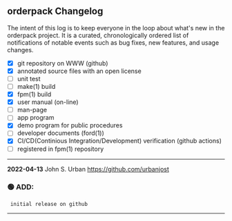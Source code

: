 ## orderpack Changelog

The intent of this log is to keep everyone in the loop about what's new
in the orderpack project. It is a curated, chronologically ordered list
of notifications of notable events such as bug fixes, new features,
and usage changes.

   - [x] git repository on WWW (github)
   - [x] annotated source files with an open license
   - [ ] unit test
   - [ ] make(1) build
   - [x] fpm(1) build
   - [x] user manual (on-line)
   - [ ] man-page
   - [ ] app program
   - [x] demo program for public procedures
   - [ ] developer documents (ford(1))
   - [x] CI/CD(Continious Integration/Development) verification (github actions)
   - [ ] registered in fpm(1) repository

---
**2022-04-13**  John S. Urban  <https://github.com/urbanjost>

### :green_circle: ADD:
     initial release on github
---

<!--
### :orange_circle: DIFF:
       + renamed ADVICE(3f) to ALERT(3f)
### :green_circle: ADD:
       + advice(3f) was added to provide a standardized message format simply.
### :red_circle: FIX:
       + </bo> did not work on several terminal types, changed it to a more
         universally accepted value.
-->
